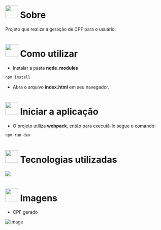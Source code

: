 # <img height="40" src="https://user-images.githubusercontent.com/84249945/219458363-0df46081-95bd-4878-a828-541457541cbd.png"/> Sobre
Projeto que realiza a geração de CPF para o usuário.

# <img height="40" src="https://user-images.githubusercontent.com/84249945/219471082-bba3510e-ee6d-4a6e-bf78-d7afc692043e.png"/> Como utilizar
* Instalar a pasta <b>node_modules</b>
```bash
npm install
```
* Abra o arquivo <b>index.html</b> em seu navegador.

# <img height="40" src="https://user-images.githubusercontent.com/84249945/219703721-e658e16f-fe7a-4a8b-bc90-22d9859c747c.png" /> Iniciar a aplicação
* O projeto utiliza <b>webpack</b>, então para executá-lo segue o comando:
```bash
npm run dev
```
# <img height="40" src="https://user-images.githubusercontent.com/84249945/219471565-77dd520e-41ee-41f8-8fb9-0e259535a867.png"/> Tecnologias utilizadas
<p>
  <a href="https://skillicons.dev">
    <img src="https://skillicons.dev/icons?i=html,css,js,nodejs,webpack" />
  </a>
</p>

# <img height="40" src="https://user-images.githubusercontent.com/84249945/219472556-367952b0-d430-495e-87b9-3f4611bdab21.png" /> Imagens

* CPF gerado

![image](https://github.com/RafaelBig-BSI/geradorCPF-js/assets/84249945/1a4de147-a9e7-430c-9aee-f0f8224ec830)
